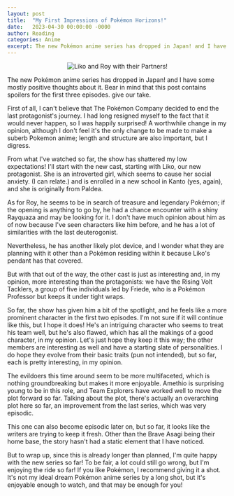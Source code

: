 ```yaml
---
layout: post
title:  "My First Impressions of Pokémon Horizons!"
date:   2023-04-30 00:00:00 -0000
author: Reading
categories: Anime
excerpt: The new Pokémon anime series has dropped in Japan! and I have some mostly positive thoughts about it. Bear in mind that this post contains spoilers for the first three episodes. give our take.
---
```

<div style="text-align: center;">
  <img src="https://i.ibb.co/J2YMCd8/Pokemon-Horizons.webp" alt="Liko and Roy with their Partners!">
</div>

The new Pokémon anime series has dropped in Japan! and I have some mostly positive thoughts about it. Bear in mind that this post contains spoilers for the first three episodes. give our take.

First of all, I can't believe that The Pokémon Company decided to end the last protagonist's journey. I had long resigned myself to the fact that it would never happen, so I was happily surprised! A worthwhile change in my opinion, although I don't feel it's the only change to be made to make a suberb Pokemon anime; length and structure are also important, but I digress.

From what I've watched so far, the show has shattered my low expectations! I'll start with the new cast, starting with Liko, our new protagonist. She is an introverted girl, which seems to cause her social anxiety. (I can relate.) and is enrolled in a new school in Kanto (yes, again), and she is originally from Paldea.

As for Roy, he seems to be in search of treasure and legendary Pokémon; if the opening is anything to go by, he had a chance encounter with a shiny Rayquaza and may be looking for it. I don't have much opinion about him as of now because I've seen characters like him before, and he has a lot of similarities with the last deuterogonist.

Nevertheless, he has another likely plot device, and I wonder what they are planning with it other than a Pokémon residing within it because Liko's pendant has that covered.

But with that out of the way, the other cast is just as interesting and, in my opinion, more interesting than the protagonists: we have the Rising Volt Tacklers, a group of five individuals led by Friede, who is a Pokémon Professor but keeps it under tight wraps.

So far, the show has given him a bit of the spotlight, and he feels like a more prominent character in the first two episodes. I'm not sure if it will continue like this, but I hope it does! He's an intriguing character who seems to treat his team well, but he's also flawed, which has all the makings of a good character, in my opinion. Let's just hope they keep it this way; the other members are interesting as well and have a starting slate of personalities. I do hope they evolve from their basic traits (pun not intended), but so far, each is pretty interesting, in my opinion.

The evildoers this time around seem to be more multifaceted, which is nothing groundbreaking but makes it more enjoyable. Amethio is surprising young to be in this role, and Team Explorers have worked well to move the plot forward so far. Talking about the plot, there's actually an overarching plot here so far, an improvement from the last series, which was very episodic.

This one can also become episodic later on, but so far, it looks like the writers are trying to keep it fresh. Other than the Brave Asagi being their home base, the story hasn't had a static element that I have noticed.

But to wrap up, since this is already longer than planned, I'm quite happy with the new series so far! To be fair, a lot could still go wrong, but I'm enjoying the ride so far! If you like Pokémon, I recommend giving it a shot. It's not my ideal dream Pokémon anime series by a long shot, but it's enjoyable enough to watch, and that may be enough for you!

